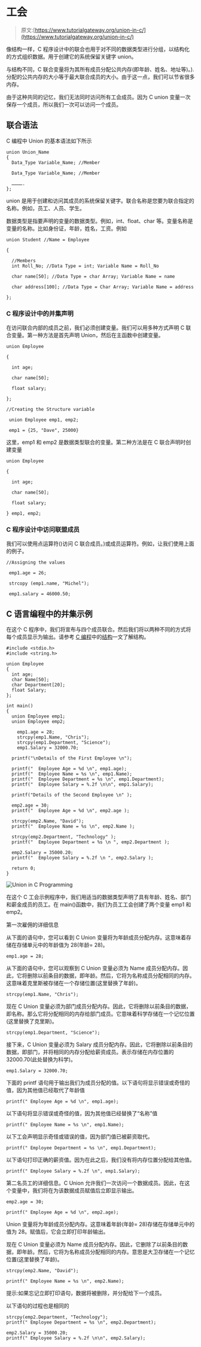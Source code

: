 # 工会

> 原文:[https://www.tutorialgateway.org/union-in-c/](https://www.tutorialgateway.org/union-in-c/)

像结构一样，C 程序设计中的联合也用于对不同的数据类型进行分组，以结构化的方式组织数据。用于创建它的系统保留关键字 union。

与结构不同，C 联合变量将为其所有成员分配公共内存(即年龄、姓名、地址等)。).分配的公共内存的大小等于最大联合成员的大小。由于这一点，我们可以节省很多内存。

由于这种共同的记忆，我们无法同时访问所有工会成员。因为 C union 变量一次保存一个成员，所以我们一次可以访问一个成员。

## 联合语法

C 编程中 Union 的基本语法如下所示

```
union Union_Name
{
  Data_Type Variable_Name; //Member

  Data_Type Variable_Name; //Member

  ………….
};
```

union 是用于创建和访问其成员的系统保留关键字。联合名称是您要为联合指定的名称。例如，员工、人员、学生。

数据类型是指要声明的变量的数据类型。例如，int、float、char 等。变量名称是变量的名称。比如身份证，年龄，姓名，工资。例如

```
union Student //Name = Employee

{

  //Members
  int Roll_No; //Data Type = int; Variable Name = Roll_No

  char name[50]; //Data Type = char Array; Variable Name = name

  char address[100]; //Data Type = Char Array; Variable Name = address

};
```

### C 程序设计中的并集声明

在访问联合内部的成员之前，我们必须创建变量。我们可以用多种方式声明 C 联合变量。第一种方法是首先声明 Union，然后在主函数中创建变量。

```
union Employee

{

  int age;

  char name[50];

  float salary;

};

//Creating the Structure variable

 union Employee emp1, emp2;

 emp1 = {25, "Dave", 25000}
```

这里，emp1 和 emp2 是数据类型联合的变量。第二种方法是在 C 联合声明时创建变量

```
union Employee

{

  int age;

  char name[50];

  float salary;

} emp1, emp2;
```

### C 程序设计中访问联盟成员

我们可以使用点运算符()访问 C 联合成员。)或成员运算符。例如，让我们使用上面的例子。

```
//Assigning the values

 emp1.age = 26;

 strcopy (emp1.name, "Michel");

 emp1.salary = 46000.50;
```

## C 语言编程中的并集示例

在这个 C 程序中，我们将宣布与四个成员联合。然后我们将以两种不同的方式将每个成员显示为输出。请参考 [C 编程](https://www.tutorialgateway.org/c-programming/)中的[结构](https://www.tutorialgateway.org/structures-in-c/)一文了解结构。

```
#include <stdio.h> 
#include <string.h> 

union Employee 
{
  int age;  
  char Name[50];
  char Department[20];
  float Salary;
};

int main() 
{
  union Employee emp1;
  union Employee emp2;

    emp1.age = 28;
    strcpy(emp1.Name, "Chris");
    strcpy(emp1.Department, "Science");
    emp1.Salary = 32000.70;

  printf("\nDetails of the First Employee \n");

  printf("  Employee Age = %d \n", emp1.age);
  printf("  Employee Name = %s \n", emp1.Name);
  printf("  Employee Department = %s \n", emp1.Department);
  printf("  Employee Salary = %.2f \n\n", emp1.Salary);

  printf("Details of the Second Employee \n" );

  emp2.age = 30;
  printf("  Employee Age = %d \n", emp2.age );

  strcpy(emp2.Name, "David");
  printf("  Employee Name = %s \n", emp2.Name );

  strcpy(emp2.Department, "Technology" );
  printf("  Employee Department = %s \n ", emp2.Department );

  emp2.Salary = 35000.20;
  printf("  Employee Salary = %.2f \n ", emp2.Salary );

  return 0;
}
```

![Union in C Programming](img/1bf277883f4dea8bacc75ea26ffa8de5.png)

在这个 C 工会示例程序中，我们用适当的数据类型声明了具有年龄、姓名、部门和薪金成员的员工。在 main()函数中，我们为员工工会创建了两个变量 emp1 和 emp2。

第一次雇佣的详细信息

从下面的语句中，您可以看到 C Union 变量将为年龄成员分配内存。这意味着存储在存储单元中的年龄值为 28(年龄= 28)。

```
emp1.age = 28;
```

从下面的语句中，您可以观察到 C Union 变量必须为 Name 成员分配内存。因此，它将删除以前条目的数据，即年龄。然后，它将为名称成员分配相同的内存。这意味着克里斯被存储在一个存储位置(这里替换了年龄)。

```
strcpy(emp1.Name, "Chris");
```

现在 C Union 变量必须为部门成员分配内存。因此，它将删除以前条目的数据，即名称。那么它将分配相同的内存给部门成员。它意味着科学存储在一个记忆位置(这里替换了克里斯)。

```
strcpy(emp1.Department, "Science");
```

接下来，C Union 变量必须为 Salary 成员分配内存。因此，它将删除以前条目的数据，即部门，并将相同的内存分配给薪资成员。表示存储在内存位置的 32000.70(此处替换为科学)。

```
emp1.Salary = 32000.70;
```

下面的 printf 语句用于输出我们为成员分配的值。以下语句将显示错误或奇怪的值，因为其他值已经取代了年龄值

```
printf(" Employee Age = %d \n", emp1.age);
```

以下语句将显示错误或奇怪的值，因为其他值已经替换了“名称”值

```
printf(" Employee Name = %s \n", emp1.Name);
```

以下工会声明显示奇怪或错误的值，因为部门值已被薪资取代。

```
printf(" Employee Department = %s \n", emp1.Department);
```

以下语句打印正确的薪资值。因为在此之后，我们没有将内存位置分配给其他值。

```
printf(" Employee Salary = %.2f \n", emp1.Salary);
```

第二名员工的详细信息。C Union 允许我们一次访问一个数据成员。因此，在这个变量中，我们将在为该数据成员赋值后立即显示输出。

```
emp2.age = 30;

printf(" Employee Age = %d \n", emp2.age);
```

Union 变量将为年龄成员分配内存。这意味着年龄(年龄= 28)存储在存储单元中的值为 28。赋值后，它会立即打印年龄输出。

现在 C Union 变量必须为 Name 成员分配内存。因此，它删除了以前条目的数据，即年龄。然后，它将为名称成员分配相同的内存。意思是大卫存储在一个记忆位置(这里替换了年龄)。

```
strcpy(emp2.Name, "David");

printf(" Employee Name = %s \n", emp2.Name);
```

提示:如果忘记立即打印语句，数据将被删除，并分配给下一个成员。

以下语句的过程也是相同的

```
strcpy(emp2.Department, "Technology");
printf(" Employee Department = %s \n", emp2.Department);

emp2.Salary = 35000.20;
printf(" Employee Salary = %.2f \n\n", emp2.Salary);
```